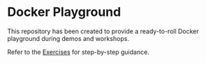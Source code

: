 # Docker Playground

This repository has been created to provide a ready-to-roll Docker playground during demos and workshops.

Refer to the [Exercises](Exercises) for step-by-step guidance.